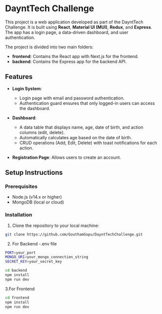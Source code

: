# DayntTech Challenge

This project is a web application developed as part of the DayntTech Challenge. It is built using  **React**, **Material UI (MUI)**, **Redux**, and **Express**. The app has a login page, a data-driven dashboard, and user authentication. 

The project is divided into two main folders:
- **frontend**: Contains the React app with Next.js for the frontend.
- **backend**: Contains the Express app for the backend API.

## Features

- **Login System**: 
  - Login page with email and password authentication.
  - Authentication guard ensures that only logged-in users can access the dashboard.
  
- **Dashboard**:
  - A data table that displays name, age, date of birth, and action columns (edit, delete).
  - Automatically calculates age based on the date of birth.
  - CRUD operations (Add, Edit, Delete) with toast notifications for each action.

- **Registration Page**: Allows users to create an account.

## Setup Instructions

### Prerequisites

- Node.js (v14.x or higher)
- MongoDB (local or cloud)

### Installation

1. Clone the repository to your local machine:

```bash
git clone https://github.com/GouthamGopu/DayntTechChallenge.git
```

2. For Backend
-.env file
```bash
PORT=your_port
MONGO_URI=your_mongo_connection_string
SECRET_KEY=your_secret_key
```

```bash
cd backend
npm install
npm run dev
```

3.For Frontend

```bash
cd frontend
npm install
npm run dev
```
